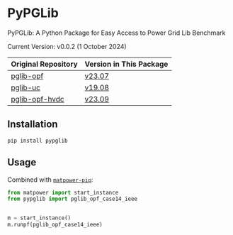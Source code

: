 # PyPGLib

PyPGLib: A Python Package for Easy Access to Power Grid Lib Benchmark

Current Version: v0.0.2 (1 October 2024)

| Original Repository                                                   | Version in This Package                                                           |
| --------------------------------------------------------------------- | --------------------------------------------------------------------------------- |
| [pglib-opf](https://github.com/power-grid-lib/pglib-opf)              | [v23.07](https://github.com/power-grid-lib/pglib-opf/releases/tag/v23.07)         |
| [pglib-uc](https://github.com/power-grid-lib/pglib-uc)                | [v19.08](https://github.com/power-grid-lib/pglib-uc/releases/tag/v19.08)          |
| [pglib-opf-hvdc](https://github.com/power-grid-lib/pglib-opf-hvdc)    | [v23.09](https://github.com/power-grid-lib/pglib-opf-hvdc/releases/tag/v23.09)    |

## Installation

```shell
pip install pypglib
```

## Usage

Combined with [`matpower-pip`](https://github.com/yasirroni/matpower-pip):

```python
from matpower import start_instance
from pypglib import pglib_opf_case14_ieee


m = start_instance()
m.runpf(pglib_opf_case14_ieee)
```

<!-- Combined with [`PyOPF`](https://github.com/seonho-park/PyOPF):

```python
import opf
from pypglib import pglib_opf_case14_ieee

model = opf.build_model('acopf')
network = opf.parse_file(pglib_opf_case14_ieee)
model.instantiate(network)
result = model.solve(solver_option={'print_level' : 5, 'linear_solver': 'ma27'}, tee=True)
``` -->
